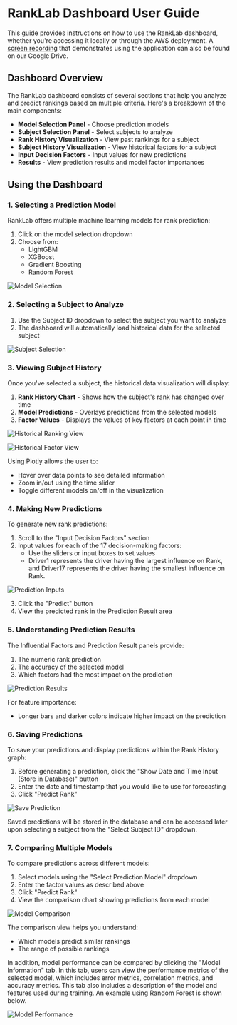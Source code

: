 # RankLab Dashboard User Guide

This guide provides instructions on how to use the RankLab dashboard, whether you're accessing it locally or through the AWS deployment. A [screen recording](https://drive.google.com/file/d/1a8QUuOYbD_F4lETYktZ9tXeUtngpKZq9/view?usp=sharing) that demonstrates using the application can also be found on our Google Drive.

## Dashboard Overview

The RankLab dashboard consists of several sections that help you analyze and predict rankings based on multiple criteria. Here's a breakdown of the main components:

-  **Model Selection Panel** - Choose prediction models
-  **Subject Selection Panel** - Select subjects to analyze
-  **Rank History Visualization** - View past rankings for a subject
-  **Subject History Visualization** - View historical factors for a subject
-  **Input Decision Factors** - Input values for new predictions
-  **Results** - View prediction results and model factor importances

## Using the Dashboard

### 1. Selecting a Prediction Model

RankLab offers multiple machine learning models for rank prediction:

1. Click on the model selection dropdown
2. Choose from:
   - LightGBM
   - XGBoost
   - Gradient Boosting
   - Random Forest

![Model Selection](../assets/model_selection.png)

### 2. Selecting a Subject to Analyze

1. Use the Subject ID dropdown to select the subject you want to analyze
2. The dashboard will automatically load historical data for the selected subject

![Subject Selection](../assets/subject_selection.png)

### 3. Viewing Subject History

Once you've selected a subject, the historical data visualization will display:

1. **Rank History Chart** - Shows how the subject's rank has changed over time
2. **Model Predictions** - Overlays predictions from the selected models
3. **Factor Values** - Displays the values of key factors at each point in time

![Historical Ranking View](../assets/historical_ranking_view.png)

![Historical Factor View](../assets/historical_factor_view.png)

Using Plotly allows the user to:
- Hover over data points to see detailed information
- Zoom in/out using the time slider
- Toggle different models on/off in the visualization

### 4. Making New Predictions

To generate new rank predictions:

1. Scroll to the "Input Decision Factors" section
2. Input values for each of the 17 decision-making factors:
   - Use the sliders or input boxes to set values
   - Driver1 represents the driver having the largest influence on Rank, and Driver17 represents the driver having the smallest influence on Rank.

![Prediction Inputs](../assets/prediction_inputs.png)

3. Click the "Predict" button
4. View the predicted rank in the Prediction Result area

### 5. Understanding Prediction Results

The Influential Factors and Prediction Result panels provide:

1. The numeric rank prediction
2. The accuracy of the selected model
3. Which factors had the most impact on the prediction

![Prediction Results](../assets/prediction_results.png)

For feature importance:
- Longer bars and darker colors indicate higher impact on the prediction

### 6. Saving Predictions

To save your predictions and display predictions within the Rank History graph:

1. Before generating a prediction, click the "Show Date and Time Input (Store in Database)" button
2. Enter the date and timestamp that you would like to use for forecasting
3. Click "Predict Rank"

![Save Prediction](../assets/save_prediction.png)

Saved predictions will be stored in the database and can be accessed later upon selecting a subject from the "Select Subject ID" dropdown.

### 7. Comparing Multiple Models

To compare predictions across different models:

1. Select models using the "Select Prediction Model" dropdown
2. Enter the factor values as described above
3. Click "Predict Rank"
4. View the comparison chart showing predictions from each model

![Model Comparison](../assets/model_comparison.png)

The comparison view helps you understand:
- Which models predict similar rankings
- The range of possible rankings

In addition, model performance can be compared by clicking the "Model Information" tab. In this tab, users can view the performance metrics of the selected model, which includes error metrics, correlation metrics, and accuracy metrics. This tab also includes a description of the model and features used during training. An example using Random Forest is shown below.

![Model Performance](../assets/model_performance_example.png)
